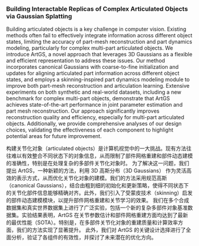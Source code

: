 ### Building Interactable Replicas of Complex Articulated Objects via Gaussian Splatting

Building articulated objects is a key challenge in computer vision. Existing methods often fail to effectively integrate information across different object states, limiting the accuracy of part-mesh reconstruction and part dynamics modeling, particularly for complex multi-part articulated objects. We introduce ArtGS, a novel approach that leverages 3D Gaussians as a flexible and efficient representation to address these issues. Our method incorporates canonical Gaussians with coarse-to-fine initialization and updates for aligning articulated part information across different object states, and employs a skinning-inspired part dynamics modeling module to improve both part-mesh reconstruction and articulation learning. Extensive experiments on both synthetic and real-world datasets, including a new benchmark for complex multi-part objects, demonstrate that ArtGS achieves state-of-the-art performance in joint parameter estimation and part mesh reconstruction. Our approach significantly improves reconstruction quality and efficiency, especially for multi-part articulated objects. Additionally, we provide comprehensive analyses of our design choices, validating the effectiveness of each component to highlight potential areas for future improvement.

构建关节化对象（articulated objects）是计算机视觉中的一大挑战。现有方法往往难以有效整合不同状态下的对象信息，从而限制了部件网格重建和部件动态建模的准确性，特别是在处理复杂的多部件关节化对象时。
为了解决这一问题，我们提出 ArtGS，一种新颖的方法，利用 3D 高斯分布（3D Gaussians） 作为灵活高效的表示方式，从而优化关节化对象的建模。我们的方法采用规范高斯（canonical Gaussians），结合由粗到细的初始化和更新策略，使得不同状态下的关节化部件信息能够精确对齐。此外，我们引入了受蒙皮技术（skinning）启发的部件动态建模模块，以提升部件网格重建和关节学习的效果。
我们在多个合成数据集和真实世界数据集上进行了广泛实验，包括一个新的复杂多部件对象基准数据集。实验结果表明，ArtGS 在关节参数估计和部件网格重建方面均达到了最新的最优性能（SOTA）。特别是，在多部件关节化对象的重建质量和计算效率方面，我们的方法实现了显著提升。
此外，我们对 ArtGS 的关键设计选择进行了全面分析，验证了各组件的有效性，并探讨了未来潜在的优化方向。
